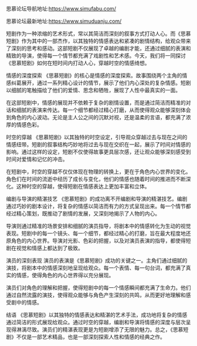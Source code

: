 思慕论坛导航地址:https://www.simufabu.com/

思慕论坛最新地址:https://www.simuduanju.com/


短剧作为一种浓缩的艺术形式，常以其简洁而深刻的叙事方式打动人心。而《思慕短剧》作为其中的一部杰作，以其独特的情感表达和紧凑的剧情结构，给观众带来了深刻的思考和感动。这部短剧不仅展现了卓越的编剧才能，还通过细腻的表演和精致的导演，使得每一个情节都充满了戏剧性和艺术感。今天，我们将一同探讨《思慕短剧》如何在短时间内打动人心，穿越时空的情感绮想。

情感的深度探索
《思慕短剧》的核心是情感的深度探索。故事围绕两个主角的情感纠葛展开，通过一系列精心设计的情节，展示了他们内心深处的复杂情感。短剧以细腻的笔触描绘了他们的爱情、思念和牺牲，展现了人性中最真实的一面。

在这部短剧中，情感的展现并不依赖于复杂的剧情设置，而是通过简洁而精准的对话和细腻的表演来传达。每一个细节都经过精心打磨，从而使得观众能够深刻体会到角色的内心波动。无论是主人公之间的沉默对视，还是温柔的言语，都充满了浓厚的情感色彩。

时空的穿越
《思慕短剧》以其独特的时空设定，引导观众穿越过去与现在之间的情感纽带。短剧的叙事结构巧妙地将过去与现在交织在一起，展示了时间对情感的影响。通过这样的设定，短剧不仅使得故事更具层次感，还让观众能够深刻感受到时间对爱情和记忆的冲击。

在短剧中，时空的穿越不仅仅体现在物理的转换上，更在于角色内心世界的变化。角色们在时间的流逝中经历了成长与变化，他们的情感也随着时间的推进而不断深化。这种时空的穿越，使得短剧在情感表达上更加丰富和立体。

编剧与导演的精湛技艺
《思慕短剧》的成功离不开编剧和导演的精湛技艺。编剧通过巧妙的剧本设计，将复杂的情感以简洁而有力的方式呈现出来。每一个情节都经过精心策划，既推动了剧情的发展，又深刻地揭示了人物的内心。

导演则通过精准的场景安排和细腻的演员指导，将剧本中的情感转化为生动的视觉表现。短剧中的每一个镜头、每一个细节，都经过精心的打磨，旨在最大程度地还原角色的内心世界。导演对光影、色彩的把握，以及对演员表演的指导，都使得短剧在视觉和情感上都达到了极致。

演员的深刻表现
演员的表演是《思慕短剧》成功的关键之一。主角们通过细腻的演技，将剧本中的情感深刻地呈现给观众。每一个表情、每一句台词，都充满了真实的情感，使得角色的内心世界得以充分展现。

演员们对角色的理解和把握，使得短剧中的每一个情感瞬间都充满了生命力。他们通过自然流露的演技，使得观众能够与角色产生深刻的共鸣，从而更好地理解和感受剧中的情感。

结语
《思慕短剧》以其独特的情感表达和精湛的艺术手法，成功地将复杂的情感通过简洁的形式展现给观众。通过时空的穿越，编剧和导演将情感的深度与层次呈现得淋漓尽致。演员们的精湛表现更是为短剧增添了无限的魅力。总之，《思慕短剧》不仅是一部艺术精品，也是一部深刻探索人性和情感的经典之作。

